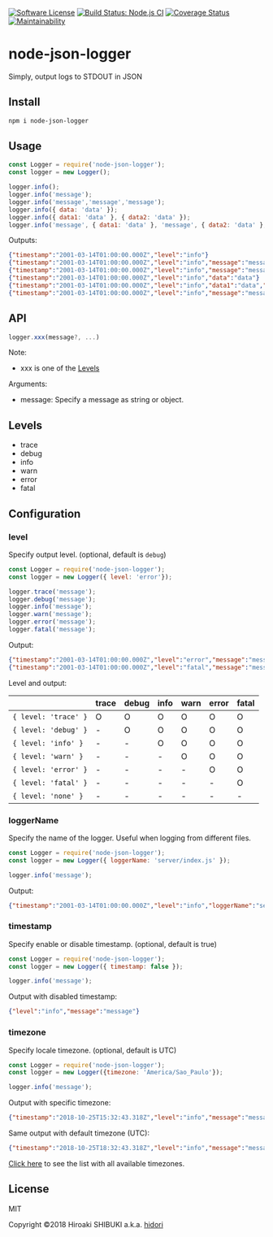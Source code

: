 [![Software License](https://img.shields.io/badge/license-MIT-brightgreen.svg?style=flat-square)](LICENSE)
[![Build Status: Node.js CI](https://github.com/hidori/node-json-logger/workflows/Node.js%20CI/badge.svg)](https://github.com/hidori/node-json-logger/actions?query=workflow%3A"Node.js+CI")
[![Coverage Status](https://coveralls.io/repos/github/hidori/node-json-logger/badge.svg)](https://coveralls.io/github/hidori/node-json-logger)
[![Maintainability](https://api.codeclimate.com/v1/badges/1dd1bfe212c8d70c9b8b/maintainability)](https://codeclimate.com/github/hidori/node-json-logger/maintainability)

# node-json-logger

Simply, output logs to STDOUT in JSON

## Install

```sh
npm i node-json-logger
```

## Usage

```js
const Logger = require('node-json-logger');
const logger = new Logger();

logger.info();
logger.info('message');
logger.info('message','message','message');
logger.info({ data: 'data' });
logger.info({ data1: 'data' }, { data2: 'data' });
logger.info('message', { data1: 'data' }, 'message', { data2: 'data' }, 'message');
```

Outputs:

```json
{"timestamp":"2001-03-14T01:00:00.000Z","level":"info"}
{"timestamp":"2001-03-14T01:00:00.000Z","level":"info","message":"message"}
{"timestamp":"2001-03-14T01:00:00.000Z","level":"info","message":"message","message1":"message","message2":"message"}
{"timestamp":"2001-03-14T01:00:00.000Z","level":"info","data":"data"}
{"timestamp":"2001-03-14T01:00:00.000Z","level":"info","data1":"data","data2":"data"}
{"timestamp":"2001-03-14T01:00:00.000Z","level":"info","message":"message","data1":"data","message1":"message","data2":"data","message2":"message"}
```

## API

```js
logger.xxx(message?, ...)
```

Note:

* xxx is one of the [Levels](#Levels)

Arguments:

* message: Specify a message as string or object.

## <a href="#Levels"></a>Levels

* trace
* debug
* info
* warn
* error
* fatal

## Configuration

### level

Specify output level. (optional, default is `debug`)

```js
const Logger = require('node-json-logger');
const logger = new Logger({ level: 'error'});

logger.trace('message');
logger.debug('message');
logger.info('message');
logger.warn('message');
logger.error('message');
logger.fatal('message');
```

Output:

```json
{"timestamp":"2001-03-14T01:00:00.000Z","level":"error","message":"message"}
{"timestamp":"2001-03-14T01:00:00.000Z","level":"fatal","message":"message"}
```

Level and output:

|                      | trace | debug | info | warn | error | fatal |
|:---------------------|:------|:------|:-----|:-----|:------|:------|
| `{ level: 'trace' }` | O     | O     | O    | O    | O     | O     |
| `{ level: 'debug' }` | -     | O     | O    | O    | O     | O     |
| `{ level: 'info' }`  | -     | -     | O    | O    | O     | O     |
| `{ level: 'warn' }`  | -     | -     | -    | O    | O     | O     |
| `{ level: 'error' }` | -     | -     | -    | -    | O     | O     |
| `{ level: 'fatal' }` | -     | -     | -    | -    | -     | O     |
| `{ level: 'none' }`  | -     | -     | -    | -    | -     | -     |

### loggerName

Specify the name of the logger. Useful when logging from different files.

```js
const Logger = require('node-json-logger');
const logger = new Logger({ loggerName: 'server/index.js' });

logger.info('message');
```

Output:

```json
{"timestamp":"2001-03-14T01:00:00.000Z","level":"info","loggerName":"server/index.js","message":"message"}
```

### timestamp

Specify enable or disable timestamp. (optional, default is true)

```js
const Logger = require('node-json-logger');
const logger = new Logger({ timestamp: false });

logger.info('message');
```

Output with disabled timestamp:

```json
{"level":"info","message":"message"}
```

### timezone

Specify locale timezone. (optional, default is UTC)

```js
const Logger = require('node-json-logger');
const logger = new Logger({timezone: 'America/Sao_Paulo'});

logger.info('message');
```

Output with specific timezone:

```json
{"timestamp":"2018-10-25T15:32:43.318Z","level":"info","message":"message"}
```

Same output with default timezone (UTC):

```json
{"timestamp":"2018-10-25T18:32:43.318Z","level":"info","message":"message"}
```

[Click here](https://momentjs.com/timezone/) to see the list with all available timezones.

## License

MIT

Copyright &copy;2018 Hiroaki SHIBUKI a.k.a. [hidori](https://github.com/hidori)
